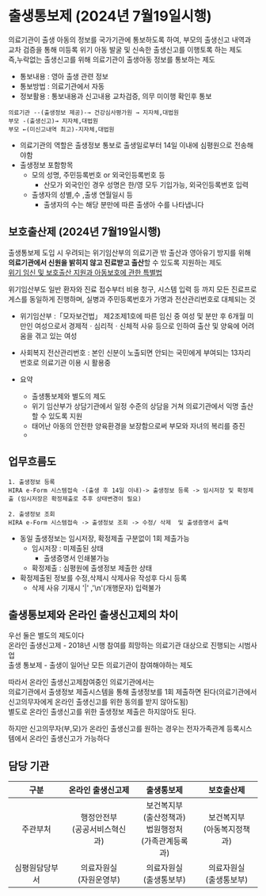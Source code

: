 # 출생통보제 (2024년 7월19일시행)
의료기관이 출생 아동의 정보를 국가기관에 통보하도록 하여, 부모의 출생신고 내역과 교차 검증을 통해 미등록 위기 아동 발굴 및 신속한 출생신고를 이행토록 하는 제도<br>
즉,누락없는 출생신고를 위해 의료기관이 출생아동 정보를 통보하는 제도

- 통보내용 : 영아 출생 관련 정보
- 통보방법 : 의료기관에서 자동
- 정보활용 : 통보내용과 신고내용 교차검증, 의무 미이행 확인후 통보

```
의료기관 --(출생정보 제공)-→ 건강심사평가원 → 지자체,대법원
부모 -(출생신고)→ 지자체,대법원
부모 ←(미신고내역 최고)-지자체,대법원
```
- 의료기관의 역할은 출생정보 통보로 출생일로부터 14일 이내에 심평원으로 전송해야함
- 출생정보 포함항목
  - 모의 성명, 주민등록번호 or 외국인등록번호 등
    - 산모가 외국인인 경우 성명은 한/영 모두 기입가능, 외국인등록번호 입력
  - 출생자의 성별,수 ,출생 연월일시 등
    - 출생자의 수는 해당 분만에 따른 출생아 수를 나타냅니다
    


## 보호출산제 (2024년 7월19일시행)
출생통보제 도입 시 우려되는 위기임산부의 의료기관 밖 출산과 영아유기 방지를 위해 **의료기관에서 신원을 밝히지 않고 진료받고 출산**할 수 있도록 지원하는 제도<br>
[위기 임신 및 보호출산 지원과 아동보호에 관한 특별법](https://www.law.go.kr/lsInfoP.do?lsiSeq=255883&efYd=20240719#0000) 

위기임산부도 일반 환자와 진료 접수부터 비용 청구, 시스템 입력 등 까지 모든 진료프로게스를 동일하게 진행하며, 실병과 주민등록번호가 가명과 전산관리번호로 대체되는 것 
-  위기임산부 :「모자보건법」 제2조제1호에 따른 임신 중 여성 및 분만 후 6개월 미만인 여성으로서 경제적ㆍ심리적ㆍ신체적 사유 등으로 인하여 출산 및 양육에 어려움을 겪고 있는 여성
- 사회복지 전산관리번호 : 본인 신분이 노출되면 안되는 국민에게 부여되는 13자리 번호로 의료기관 이용 시 활용중

- 요약
  - 출생통보제와 별도의 제도
  - 위기 임산부가 상담기관에서 일정 수준의 상담을 거쳐 의료기관에서 익명 출산할 수 있도록 지원
  - 태어난 아동의 안전한 양육환경을 보장함으로써 부모와 자녀의 복리를 증진
  - 
## 업무흐름도
```
1. 출생정보 등록
HIRA e-Form 시스템접속 -(출생 후 14일 이내)-> 출생정보 등록 -> 임시저장 및 확정제출 (임시저장은 확정제출로 추후 상태변경이 필요)

2. 출생정보 조회
HIRA e-Form 시스템접속 -> 출생정보 조회 -> 수정/ 삭제  및 출생증명서 출력
```
- 동일 출생정보는 임시저장, 확정제출 구분없이 1회 제출가능
  - 임시저장 : 미제출된 상태
    - 출생증명서 인쇄불가능
  - 확정제출 : 심평원에 출생정보 제출한 상태
- 확정제출된 정보를 수정,삭제시 삭제사유 작성후 다시 등록
  - 삭제 사유 기재시 '|' ,'\n'(개행문자) 입력불가 

## 출생통보제와 온라인 출생신고제의 차이
우선 둘은 별도의 제도이다 <br>
온라인 출생신고제 - 2018년 시행 참여를 희망하는 의료기관 대상으로 진행되는 시범사업<br>
출생 통보제 - 출생이 일어난 모든 의료기관이 참여해야하는 제도

따라서 온라인 출생신고제참여중인 의료기관에서는<br>
의료기관에서 출생정보 제출시스템을 통해 출생정보를 1회 제출하면 된다(의료기관에서 신고의무자에게 온라인 출생신고를 위한 동의를 받지 않아도됨)<br>
별도로 온라인 출생신고를 위한 출생정보 제출은 하지않아도 된다.

하지만 신고의무자(부,모)가 온라인 출생신고를 원하는 경우는 전자가족관계 등록시스템에서 온라인 출생신고가 가능하다<br>

## 담당 기관
|구분| 온라인 출생신고제|출생통보제|보호출산제|
|:---:|:---:|:---:|:---:|
|주관부처|행정안전부<br>(공공서비스혁신과)|보건복지부<br>(출산정책과)<br>법원행정처<br>(가족관계등록과)| 보건복지부<br>(아동복지정책과)|
|심평원담당부서|의료자원실<br>(자원운영부)|의료자원실<br>(출생통보부)|의료자원실<br>(출생통보부)|
   
